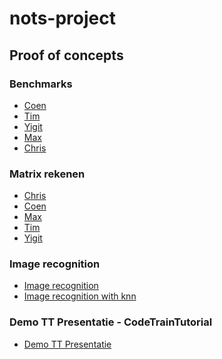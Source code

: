 # nots-project

## Proof of concepts
### Benchmarks
* [Coen](Proof%20of%20concepts/Benchmark/Coen%20(TensorFlowJS))
* [Tim](Proof%20of%20concepts/Benchmark/Tim%20(TensorFlowJS))
* [Yigit](Proof%20of%20concepts/Benchmark/Yigit%20(PyTorch))
* [Max](Proof%20of%20concepts/Benchmark/Max%20(ML.Net)/BenchmarkMLNet)
* [Chris](https://github.com/timschouten/nots-project/blob/master/Benchmark%20Website/benchmark-app/src/components/VanillaJS.js)

### Matrix rekenen
* [Chris](Proof%20of%20concepts/Matrix%20Calculations/Chris)
* [Coen](Proof%20of%20concepts/Matrix%20Calculations/Coen)
* [Max](Proof%20of%20concepts/Matrix%20Calculations/Max)
* [Tim](Proof%20of%20concepts/Matrix%20Calculations/Tim)
* [Yigit](Proof%20of%20concepts/Matrix%20Calculations/Yigit)

### Image recognition
* [Image recognition](Proof%20of%20concepts/Image%20recognition)
* [Image recognition with knn](Proof%20of%20concepts/Image%20recognition%20with%20knn)

### Demo TT Presentatie - CodeTrainTutorial
* [Demo TT Presentatie](Proof%20of%20concepts/Demo%20TT%20Presentatie%20-%20CodeTrainTutorial)
